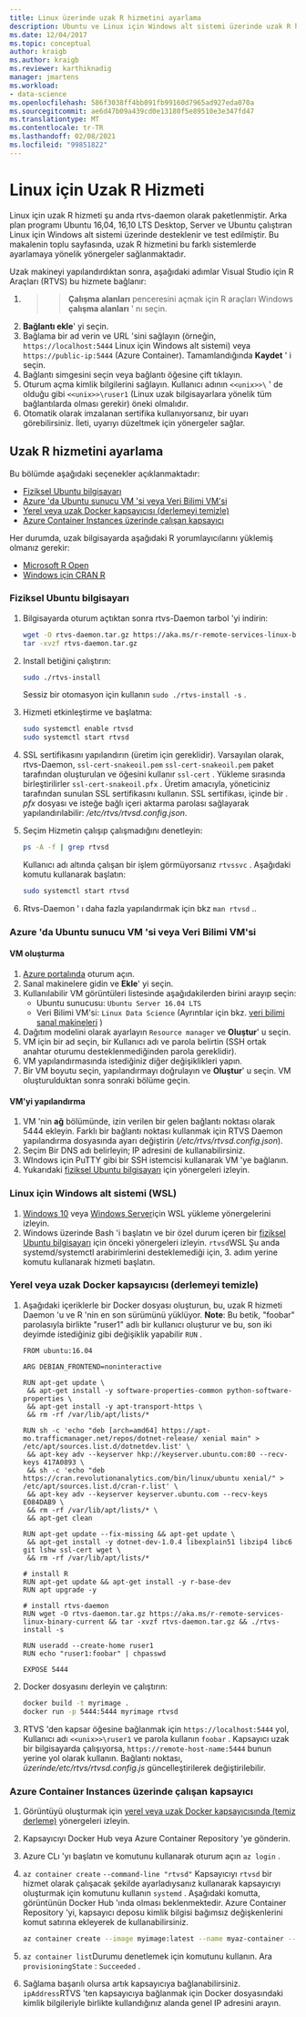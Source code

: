 ```yaml
---
title: Linux üzerinde uzak R hizmetini ayarlama
description: Ubuntu ve Linux için Windows alt sistemi üzerinde uzak R hizmetini ayarlama.
ms.date: 12/04/2017
ms.topic: conceptual
author: kraigb
ms.author: kraigb
ms.reviewer: karthiknadig
manager: jmartens
ms.workload:
- data-science
ms.openlocfilehash: 586f3038ff4bb091fb99160d7965ad927eda070a
ms.sourcegitcommit: ae6d47b09a439cd0e13180f5e89510e3e347fd47
ms.translationtype: MT
ms.contentlocale: tr-TR
ms.lasthandoff: 02/08/2021
ms.locfileid: "99851822"
---
```

# <a name="remote-r-service-for-linux"></a>Linux için Uzak R Hizmeti

Linux için uzak R hizmeti şu anda rtvs-daemon olarak paketlenmiştir. Arka plan programı Ubuntu 16,04, 16,10 LTS Desktop, Server ve Ubuntu çalıştıran Linux için Windows alt sistemi üzerinde desteklenir ve test edilmiştir. Bu makalenin toplu sayfasında, uzak R hizmetini bu farklı sistemlerde ayarlamaya yönelik yönergeler sağlanmaktadır.

Uzak makineyi yapılandırdıktan sonra, aşağıdaki adımlar Visual Studio için R Araçları (RTVS) bu hizmete bağlanır:

1.   >    >  **Çalışma alanları** penceresini açmak için R araçları Windows **çalışma alanları** ' nı seçin.
1. **Bağlantı ekle**' yi seçin.
1. Bağlama bir ad verin ve URL 'sini sağlayın (örneğin, `https://localhost:5444` Linux için Windows alt sistemi) veya `https://public-ip:5444` (Azure Container). Tamamlandığında **Kaydet** ' i seçin.
1. Bağlantı simgesini seçin veya bağlantı öğesine çift tıklayın.
1. Oturum açma kimlik bilgilerini sağlayın. Kullanıcı adının `<<unix>>\` ' de olduğu gibi `<<unix>>\ruser1` (Linux uzak bilgisayarlara yönelik tüm bağlantılarda olması gerekir) öneki olmalıdır.
1. Otomatik olarak imzalanan sertifika kullanıyorsanız, bir uyarı görebilirsiniz. İleti, uyarıyı düzeltmek için yönergeler sağlar.

## <a name="set-up-remote-r-service"></a>Uzak R hizmetini ayarlama

Bu bölümde aşağıdaki seçenekler açıklanmaktadır:

- [Fiziksel Ubuntu bilgisayarı](#physical-ubuntu-computer)
- [Azure 'da Ubuntu sunucu VM 'si veya Veri Bilimi VM'si](#ubuntu-server-vm-or-data-science-vm-on-azure)
- [Yerel veya uzak Docker kapsayıcısı (derlemeyi temizle)](#local-or-remote-docker-container-clean-build)
- [Azure Container Instances üzerinde çalışan kapsayıcı](#container-running-on-azure-container-instances)

Her durumda, uzak bilgisayarda aşağıdaki R yorumlayıcılarını yüklemiş olmanız gerekir:

- [Microsoft R Open](https://mran.microsoft.com/open/)
- [Windows için CRAN R](https://cran.r-project.org/bin/linux/ubuntu/)

### <a name="physical-ubuntu-computer"></a>Fiziksel Ubuntu bilgisayarı

1. Bilgisayarda oturum açtıktan sonra rtvs-Daemon tarbol 'yi indirin:

    ```bash
    wget -O rtvs-daemon.tar.gz https://aka.ms/r-remote-services-linux-binary-current
    tar -xvzf rtvs-daemon.tar.gz
    ```

1. Install betiğini çalıştırın:

    ```bash
    sudo ./rtvs-install
    ```

    Sessiz bir otomasyon için kullanın `sudo ./rtvs-install -s` .

1. Hizmeti etkinleştirme ve başlatma:

    ```bash
    sudo systemctl enable rtvsd
    sudo systemctl start rtvsd
    ```

1. SSL sertifikasını yapılandırın (üretim için gereklidir). Varsayılan olarak, rtvs-Daemon, `ssl-cert-snakeoil.pem` `ssl-cert-snakeoil.pem` paket tarafından oluşturulan ve öğesini kullanır `ssl-cert` . Yükleme sırasında birleştirilirler `ssl-cert-snakeoil.pfx` . Üretim amacıyla, yöneticiniz tarafından sunulan SSL sertifikasını kullanın. SSL sertifikası, içinde bir *. pfx* dosyası ve isteğe bağlı içeri aktarma parolası sağlayarak yapılandırılabilir: */etc/rtvs/rtvsd.config.json*.

1. Seçim Hizmetin çalışıp çalışmadığını denetleyin:

    ```bash
    ps -A -f | grep rtvsd
    ```

    Kullanıcı adı altında çalışan bir işlem görmüyorsanız `rtvssvc` . Aşağıdaki komutu kullanarak başlatın:

    ```bash
    sudo systemctl start rtvsd
    ```

1. Rtvs-Daemon ' ı daha fazla yapılandırmak için bkz `man rtvsd` ..

### <a name="ubuntu-server-vm-or-data-science-vm-on-azure"></a>Azure 'da Ubuntu sunucu VM 'si veya Veri Bilimi VM'si

#### <a name="create-a-vm"></a>VM oluşturma

1. [Azure portalında](https://portal.azure.com) oturum açın.
1. Sanal makinelere gidin ve **Ekle**' yi seçin.
1. Kullanılabilir VM görüntüleri listesinde aşağıdakilerden birini arayıp seçin:
    - Ubuntu sunucusu: `Ubuntu Server 16.04 LTS`
    - Veri Bilimi VM'si: `Linux Data Science` (Ayrıntılar için bkz. [veri bilimi sanal makineleri](https://azure.microsoft.com/services/virtual-machines/data-science-virtual-machines/) )
1. Dağıtım modelini olarak ayarlayın `Resource manager` ve **Oluştur**' u seçin.
1. VM için bir ad seçin, bir Kullanıcı adı ve parola belirtin (SSH ortak anahtar oturumu desteklenmediğinden parola gereklidir).
1. VM yapılandırmasında istediğiniz diğer değişiklikleri yapın.
1. Bir VM boyutu seçin, yapılandırmayı doğrulayın ve **Oluştur**' u seçin. VM oluşturulduktan sonra sonraki bölüme geçin.

#### <a name="configure-the-vm"></a>VM'yi yapılandırma

1. VM 'nin **ağ** bölümünde, izin verilen bir gelen bağlantı noktası olarak 5444 ekleyin. Farklı bir bağlantı noktası kullanmak için RTVS Daemon yapılandırma dosyasında ayarı değiştirin (*/etc/rtvs/rtvsd.config.json*).
1. Seçim Bir DNS adı belirleyin; IP adresini de kullanabilirsiniz.
1. WIndows için PuTTY gibi bir SSH istemcisi kullanarak VM 'ye bağlanın.
1. Yukarıdaki [fiziksel Ubuntu bilgisayarı](#physical-ubuntu-computer) için yönergeleri izleyin.

### <a name="windows-subsystem-for-linux-wsl"></a>Linux için Windows alt sistemi (WSL)

1. [Windows 10](/windows/wsl/install-win10#install-the-windows-subsystem-for-linux) veya [Windows Server](/windows/wsl/install-on-server#enable-the-windows-subsystem-for-linux-wsl)için WSL yükleme yönergelerini izleyin.
1. Windows üzerinde Bash 'i başlatın ve bir özel durum içeren bir [fiziksel Ubuntu bilgisayarı](#physical-ubuntu-computer) için önceki yönergeleri izleyin. `rtvsd`WSL Şu anda systemd/systemctl arabirimlerini desteklemediği için, 3. adım yerine komutu kullanarak hizmeti başlatın.

### <a name="local-or-remote-docker-container-clean-build"></a>Yerel veya uzak Docker kapsayıcısı (derlemeyi temizle)

1. Aşağıdaki içeriklerle bir Docker dosyası oluşturun, bu, uzak R hizmeti Daemon 'u ve R 'nin en son sürümünü yüklüyor. **Note**: Bu betik, "foobar" parolasıyla birlikte "ruser1" adlı bir kullanıcı oluşturur ve bu, son iki deyimde istediğiniz gibi değişiklik yapabilir `RUN` .

    ```docker
    FROM ubuntu:16.04

    ARG DEBIAN_FRONTEND=noninteractive

    RUN apt-get update \
     && apt-get install -y software-properties-common python-software-properties \
     && apt-get install -y apt-transport-https \
     && rm -rf /var/lib/apt/lists/*

    RUN sh -c 'echo "deb [arch=amd64] https://apt-mo.trafficmanager.net/repos/dotnet-release/ xenial main" > /etc/apt/sources.list.d/dotnetdev.list' \
     && apt-key adv --keyserver hkp://keyserver.ubuntu.com:80 --recv-keys 417A0893 \
     && sh -c 'echo "deb https://cran.revolutionanalytics.com/bin/linux/ubuntu xenial/" > /etc/apt/sources.list.d/cran-r.list' \
     && apt-key adv --keyserver keyserver.ubuntu.com --recv-keys E084DAB9 \
     && rm -rf /var/lib/apt/lists/* \
     && apt-get clean

    RUN apt-get update --fix-missing && apt-get update \
     && apt-get install -y dotnet-dev-1.0.4 libexplain51 libzip4 libc6 git lshw ssl-cert wget \
     && rm -rf /var/lib/apt/lists/*

    # install R
    RUN apt-get update && apt-get install -y r-base-dev
    RUN apt upgrade -y

    # install rtvs-daemon
    RUN wget -O rtvs-daemon.tar.gz https://aka.ms/r-remote-services-linux-binary-current && tar -xvzf rtvs-daemon.tar.gz && ./rtvs-install -s

    RUN useradd --create-home ruser1
    RUN echo "ruser1:foobar" | chpasswd

    EXPOSE 5444
    ```

1. Docker dosyasını derleyin ve çalıştırın:

    ```bash
    docker build -t myrimage .
    docker run -p 5444:5444 myrimage rtvsd
    ```

1. RTVS 'den kapsar öğesine bağlanmak için `https://localhost:5444` yol, Kullanıcı adı `<<unix>>\ruser1` ve parola kullanın `foobar` . Kapsayıcı uzak bir bilgisayarda çalışıyorsa, `https://remote-host-name:5444` bunun yerine yol olarak kullanın. Bağlantı noktası, *üzerinde/etc/rtvs/rtvsd.config.js* güncelleştirilerek değiştirilebilir.

### <a name="container-running-on-azure-container-instances"></a>Azure Container Instances üzerinde çalışan kapsayıcı

1. Görüntüyü oluşturmak için [yerel veya uzak Docker kapsayıcısında (temiz derleme)](#local-or-remote-docker-container-clean-build) yönergeleri izleyin.
1. Kapsayıcıyı Docker Hub veya Azure Container Repository 'ye gönderin.
1. Azure CLı 'yı başlatın ve komutunu kullanarak oturum açın `az login` .
1. `az container create` `--command-line "rtvsd"` Kapsayıcıyı `rtvsd` bir hizmet olarak çalışacak şekilde ayarladıysanız kullanarak kapsayıcıyı oluşturmak için komutunu kullanın `systemd` . Aşağıdaki komutta, görüntünün Docker Hub 'ında olması beklenmektedir. Azure Container Repository 'yi, kapsayıcı deposu kimlik bilgisi bağımsız değişkenlerini komut satırına ekleyerek de kullanabilirsiniz.

    ```bash
    az container create --image myimage:latest --name myaz-container --resource-group myaz-container-res --ip-address public --port 5444 --cpu 2 --memory 4 --command-line "rtvsd"
    ```

1. `az container list`Durumu denetlemek için komutunu kullanın. Ara `provisioningState` : `Succeeded` .
1. Sağlama başarılı olursa artık kapsayıcıya bağlanabilirsiniz. `ipAddress`RTVS 'ten kapsayıcıya bağlanmak için Docker dosyasındaki kimlik bilgileriyle birlikte kullandığınız alanda genel IP adresini arayın.
